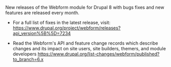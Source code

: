 New releases of the Webform module for Drupal 8 with bugs fixes
and new features are released every month.

* For a full list of fixes in the latest release, visit:
  https://www.drupal.org/project/webform/releases?api_version%5B%5D=7234

* Read the Webform's API and feature change records which describe changes
  and its impact on site users, site builders, themers, and module developers
  https://www.drupal.org/list-changes/webform/published?to_branch=6.x
